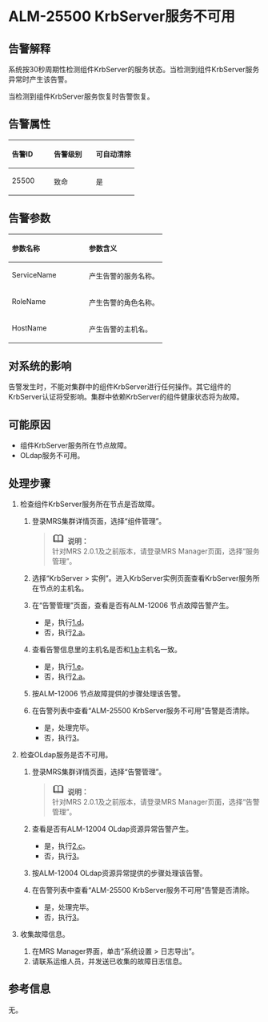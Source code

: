 # ALM-25500 KrbServer服务不可用<a name="ZH-CN_TOPIC_0191883114"></a>

## 告警解释<a name="zh-cn_topic_0191813953_section10722842"></a>

系统按30秒周期性检测组件KrbServer的服务状态。当检测到组件KrbServer服务异常时产生该告警。

当检测到组件KrbServer服务恢复时告警恢复。

## 告警属性<a name="zh-cn_topic_0191813953_section29396722"></a>

<a name="zh-cn_topic_0191813953_table4400500"></a>
<table><thead align="left"><tr id="zh-cn_topic_0191813953_row63695501"><th class="cellrowborder" valign="top" width="33.33333333333333%" id="mcps1.1.4.1.1"><p id="zh-cn_topic_0191813953_p59061958"><a name="zh-cn_topic_0191813953_p59061958"></a><a name="zh-cn_topic_0191813953_p59061958"></a>告警ID</p>
</th>
<th class="cellrowborder" valign="top" width="33.33333333333333%" id="mcps1.1.4.1.2"><p id="zh-cn_topic_0191813953_p19289328"><a name="zh-cn_topic_0191813953_p19289328"></a><a name="zh-cn_topic_0191813953_p19289328"></a>告警级别</p>
</th>
<th class="cellrowborder" valign="top" width="33.33333333333333%" id="mcps1.1.4.1.3"><p id="zh-cn_topic_0191813953_p18931763"><a name="zh-cn_topic_0191813953_p18931763"></a><a name="zh-cn_topic_0191813953_p18931763"></a>可自动清除</p>
</th>
</tr>
</thead>
<tbody><tr id="zh-cn_topic_0191813953_row57077814"><td class="cellrowborder" valign="top" width="33.33333333333333%" headers="mcps1.1.4.1.1 "><p id="zh-cn_topic_0191813953_p59900193"><a name="zh-cn_topic_0191813953_p59900193"></a><a name="zh-cn_topic_0191813953_p59900193"></a>25500</p>
</td>
<td class="cellrowborder" valign="top" width="33.33333333333333%" headers="mcps1.1.4.1.2 "><p id="zh-cn_topic_0191813953_p20077469"><a name="zh-cn_topic_0191813953_p20077469"></a><a name="zh-cn_topic_0191813953_p20077469"></a>致命</p>
</td>
<td class="cellrowborder" valign="top" width="33.33333333333333%" headers="mcps1.1.4.1.3 "><p id="zh-cn_topic_0191813953_p15662289"><a name="zh-cn_topic_0191813953_p15662289"></a><a name="zh-cn_topic_0191813953_p15662289"></a>是</p>
</td>
</tr>
</tbody>
</table>

## 告警参数<a name="zh-cn_topic_0191813953_section63243911"></a>

<a name="zh-cn_topic_0191813953_table60685926"></a>
<table><thead align="left"><tr id="zh-cn_topic_0191813953_row31278690"><th class="cellrowborder" valign="top" width="50%" id="mcps1.1.3.1.1"><p id="zh-cn_topic_0191813953_p50545980"><a name="zh-cn_topic_0191813953_p50545980"></a><a name="zh-cn_topic_0191813953_p50545980"></a>参数名称</p>
</th>
<th class="cellrowborder" valign="top" width="50%" id="mcps1.1.3.1.2"><p id="zh-cn_topic_0191813953_p583706"><a name="zh-cn_topic_0191813953_p583706"></a><a name="zh-cn_topic_0191813953_p583706"></a>参数含义</p>
</th>
</tr>
</thead>
<tbody><tr id="zh-cn_topic_0191813953_row47280229"><td class="cellrowborder" valign="top" width="50%" headers="mcps1.1.3.1.1 "><p id="zh-cn_topic_0191813953_p4493316"><a name="zh-cn_topic_0191813953_p4493316"></a><a name="zh-cn_topic_0191813953_p4493316"></a>ServiceName</p>
</td>
<td class="cellrowborder" valign="top" width="50%" headers="mcps1.1.3.1.2 "><p id="zh-cn_topic_0191813953_p28414304"><a name="zh-cn_topic_0191813953_p28414304"></a><a name="zh-cn_topic_0191813953_p28414304"></a>产生告警的服务名称。</p>
</td>
</tr>
<tr id="zh-cn_topic_0191813953_row54402144"><td class="cellrowborder" valign="top" width="50%" headers="mcps1.1.3.1.1 "><p id="zh-cn_topic_0191813953_p44497505"><a name="zh-cn_topic_0191813953_p44497505"></a><a name="zh-cn_topic_0191813953_p44497505"></a>RoleName</p>
</td>
<td class="cellrowborder" valign="top" width="50%" headers="mcps1.1.3.1.2 "><p id="zh-cn_topic_0191813953_p47528147"><a name="zh-cn_topic_0191813953_p47528147"></a><a name="zh-cn_topic_0191813953_p47528147"></a>产生告警的角色名称。</p>
</td>
</tr>
<tr id="zh-cn_topic_0191813953_row25100141"><td class="cellrowborder" valign="top" width="50%" headers="mcps1.1.3.1.1 "><p id="zh-cn_topic_0191813953_p19845579"><a name="zh-cn_topic_0191813953_p19845579"></a><a name="zh-cn_topic_0191813953_p19845579"></a>HostName</p>
</td>
<td class="cellrowborder" valign="top" width="50%" headers="mcps1.1.3.1.2 "><p id="zh-cn_topic_0191813953_p63988077"><a name="zh-cn_topic_0191813953_p63988077"></a><a name="zh-cn_topic_0191813953_p63988077"></a>产生告警的主机名。</p>
</td>
</tr>
</tbody>
</table>

## 对系统的影响<a name="zh-cn_topic_0191813953_section32324290"></a>

告警发生时，不能对集群中的组件KrbServer进行任何操作。其它组件的KrbServer认证将受影响。集群中依赖KrbServer的组件健康状态将为故障。

## 可能原因<a name="zh-cn_topic_0191813953_section22483156"></a>

-   组件KrbServer服务所在节点故障。
-   OLdap服务不可用。

## 处理步骤<a name="zh-cn_topic_0191813953_section1021814"></a>

1.  检查组件KrbServer服务所在节点是否故障。
    1.  登录MRS集群详情页面，选择“组件管理”。

        >![](public_sys-resources/icon-note.gif) **说明：**   
        >针对MRS 2.0.1及之前版本，请登录MRS Manager页面，选择“服务管理”。  

    2.  <a name="zh-cn_topic_0191813953_aalm-25500_mmccppss_id"></a>选择“KrbServer \> 实例”。进入KrbServer实例页面查看KrbServer服务所在节点的主机名。
    3.  在“告警管理”页面，查看是否有ALM-12006 节点故障告警产生。
        -   是，执行[1.d](#zh-cn_topic_0191813953_aalm-25500_mmccppss_step_4)。
        -   否，执行[2.a](#zh-cn_topic_0191813953_li14191191521615)。

    4.  <a name="zh-cn_topic_0191813953_aalm-25500_mmccppss_step_4"></a>查看告警信息里的主机名是否和[1.b](#zh-cn_topic_0191813953_aalm-25500_mmccppss_id)主机名一致。
        -   是，执行[1.e](#zh-cn_topic_0191813953_aalm-25500_mmccppss_alarm53003)。
        -   否，执行[2.a](#zh-cn_topic_0191813953_li14191191521615)。

    5.  <a name="zh-cn_topic_0191813953_aalm-25500_mmccppss_alarm53003"></a>按ALM-12006 节点故障提供的步骤处理该告警。
    6.  在告警列表中查看“ALM-25500 KrbServer服务不可用”告警是否清除。
        -   是，处理完毕。
        -   否，执行[3](#zh-cn_topic_0191813953_li572522141314)。

2.  检查OLdap服务是否不可用。
    1.  <a name="zh-cn_topic_0191813953_li14191191521615"></a>登录MRS集群详情页面，选择“告警管理”。

        >![](public_sys-resources/icon-note.gif) **说明：**   
        >针对MRS 2.0.1及之前版本，请登录MRS Manager页面，选择“告警管理”。  

    2.  查看是否有ALM-12004 OLdap资源异常告警产生。
        -   是，执行[2.c](#zh-cn_topic_0191813953_aalm-25500_mmccppss_step_8)。
        -   否，执行[3](#zh-cn_topic_0191813953_li572522141314)。

    3.  <a name="zh-cn_topic_0191813953_aalm-25500_mmccppss_step_8"></a>按ALM-12004 OLdap资源异常提供的步骤处理该告警。
    4.  在告警列表中查看“ALM-25500 KrbServer服务不可用”告警是否清除。
        -   是，处理完毕。
        -   否，执行[3](#zh-cn_topic_0191813953_li572522141314)。

3.  <a name="zh-cn_topic_0191813953_li572522141314"></a>收集故障信息。
    1.  在MRS Manager界面，单击“系统设置 \> 日志导出”。
    2.  请联系运维人员，并发送已收集的故障日志信息。


## 参考信息<a name="zh-cn_topic_0191813953_section9196329"></a>

无。

